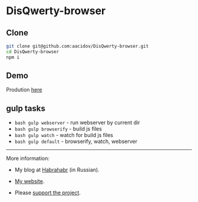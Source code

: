 # DisQwerty-browser

## Clone

```bash
git clone git@github.com:aacidov/DisQwerty-browser.git
cd DisQwerty-browser
npm i
```

## Demo

Prodution [here](http://aacidov.ru/DisQwerty)

## gulp tasks

* ``bash gulp webserver`` - run webserver by current dir
* ``bash gulp browserify`` -  build js files
* ``bash gulp watch`` -  watch for build js files
* ``bash gulp default`` - browserify, watch, webserver

---
More information:

* My blog at [Habrahabr](https://habrahabr.ru/users/ibakaidov/topics/) (in Russian).

* [My website](http://aacidov.ru/).

* Please [support the project](http://aacidov.ru/donate).
